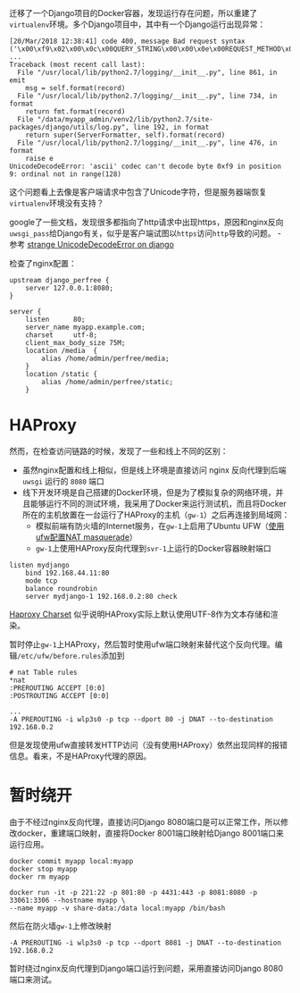 迁移了一个Django项目的Docker容器，发现运行存在问题，所以重建了`virtualenv`环境。多个Django项目中，其中有一个Django运行出现异常：

```
[20/Mar/2018 12:38:41] code 400, message Bad request syntax ('\x00\xf9\x02\x00\x0c\x00QUERY_STRING\x00\x00\x0e\x00REQUEST_METHOD\x03\x00GET
...
Traceback (most recent call last):
  File "/usr/local/lib/python2.7/logging/__init__.py", line 861, in emit
    msg = self.format(record)
  File "/usr/local/lib/python2.7/logging/__init__.py", line 734, in format
    return fmt.format(record)
  File "/data/myapp_admin/venv2/lib/python2.7/site-packages/django/utils/log.py", line 192, in format
    return super(ServerFormatter, self).format(record)
  File "/usr/local/lib/python2.7/logging/__init__.py", line 476, in format
    raise e
UnicodeDecodeError: 'ascii' codec can't decode byte 0xf9 in position 9: ordinal not in range(128)
```

这个问题看上去像是客户端请求中包含了Unicode字符，但是服务器端恢复`virtualenv`环境没有支持？

google了一些文档，发现很多都指向了http请求中出现https，原因和nginx反向`uwsgi_pass`给Django有关，似乎是客户端试图以`https`访问`http`导致的问题。 - 参考 [strange UnicodeDecodeError on django](https://stackoverflow.com/questions/18940441/strange-unicodedecodeerror-on-django)

检查了nginx配置：

```nginx
upstream django_perfree {
    server 127.0.0.1:8080;
}

server {
    listen      80;
    server_name myapp.example.com;
    charset     utf-8;
    client_max_body_size 75M;
    location /media  {
        alias /home/admin/perfree/media;
    }
    location /static {
        alias /home/admin/perfree/static;
    }
```

# HAProxy

然而，在检查访问链路的时候，发现了一些和线上不同的区别：

* 虽然nginx配置和线上相似，但是线上环境是直接访问 nginx 反向代理到后端 `uwsgi` 运行的 `8080` 端口
* 线下开发环境是自己搭建的Docker环境，但是为了模拟复杂的网络环境，并且能够运行不同的测试环境，我采用了Docker来运行测试机，而且将Docker所在的主机放置在一台运行了HAProxy的主机（`gw-1`）之后再连接到局域网：
  * 模拟前端有防火墙的Internet服务，在`gw-1`上启用了Ubuntu UFW（[使用ufw配置NAT masquerade](../../../../os/linux/network/firewall/ufw/nat_masquerade_in_ufw)）
  * `gw-1`上使用HAProxy反向代理到`svr-1`上运行的Docker容器映射端口

```
listen mydjango
    bind 192.168.44.11:80
    mode tcp
    balance roundrobin
    server mydjango-1 192.168.0.2:80 check
```

[Haproxy Charset](https://pleasantprogrammer.com/posts/haproxy-charset.html) 似乎说明HAProxy实际上默认使用UTF-8作为文本存储和渲染。

暂时停止`gw-1`上HAProxy，然后暂时使用ufw端口映射来替代这个反向代理。编辑`/etc/ufw/before.rules`添加到

```
# nat Table rules
*nat
:PREROUTING ACCEPT [0:0]
:POSTROUTING ACCEPT [0:0]

...
-A PREROUTING -i wlp3s0 -p tcp --dport 80 -j DNAT --to-destination 192.168.0.2
```

但是发现使用ufw直接转发HTTP访问（没有使用HAProxy）依然出现同样的报错信息。看来，不是HAProxy代理的原因。

# 暂时绕开

由于不经过nginx反向代理，直接访问Django 8080端口是可以正常工作，所以修改docker，重建端口映射，直接将Docker 8001端口映射给Django 8001端口来运行应用。

```
docker commit myapp local:myapp
docker stop myapp
docker rm myapp

docker run -it -p 221:22 -p 801:80 -p 4431:443 -p 8081:8080 -p 33061:3306 --hostname myapp \
--name myapp -v share-data:/data local:myapp /bin/bash
```

然后在防火墙`gw-1`上修改映射

```
-A PREROUTING -i wlp3s0 -p tcp --dport 8081 -j DNAT --to-destination 192.168.0.2
```

暂时绕过nginx反向代理到Django端口运行到问题，采用直接访问Django 8080端口来测试。
